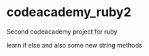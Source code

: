 # codeacademy_ruby2
Second codeacademy project for ruby

learn if else and also some new string methods
